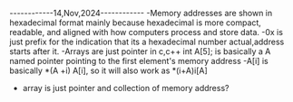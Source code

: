 ------------14,Nov,2024------------
-Memory addresses are shown in hexadecimal format mainly because hexadecimal is more compact, readable, and aligned with how computers process and store data.
-0x is just prefix for the indication that its a hexadecimal number actual,address starts after it.
-Arrays are just pointer in c,c++ int A[5]; is basically a A named pointer pointing to the first element's memory address
-A[i] is basically *(A +i) A[i], so it will also work as *(i+A)i[A]
-  array is just  pointer and collection of memory address? 
 


